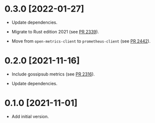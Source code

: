 # 0.3.0 [2022-01-27]

- Update dependencies.

- Migrate to Rust edition 2021 (see [PR 2339]).

- Move from `open-metrics-client` to `prometheus-client` (see [PR 2442]).

[PR 2339]: https://github.com/libp2p/rust-libp2p/pull/2339
[PR 2442]: https://github.com/libp2p/rust-libp2p/pull/2442

# 0.2.0 [2021-11-16]

- Include gossipsub metrics (see [PR 2316]).

- Update dependencies.

[PR 2316]: https://github.com/libp2p/rust-libp2p/pull/2316

# 0.1.0 [2021-11-01]

- Add initial version.

